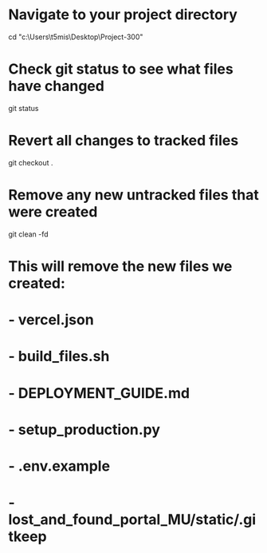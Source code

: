 # Navigate to your project directory
cd "c:\Users\t5mis\Desktop\Project-300"

# Check git status to see what files have changed
git status

# Revert all changes to tracked files
git checkout .

# Remove any new untracked files that were created
git clean -fd

# This will remove the new files we created:
# - vercel.json
# - build_files.sh  
# - DEPLOYMENT_GUIDE.md
# - setup_production.py
# - .env.example
# - lost_and_found_portal_MU/static/.gitkeep